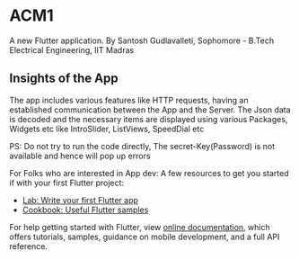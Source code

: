 # ACM1

A new Flutter application.
By Santosh Gudlavalleti, Sophomore - B.Tech Electrical Engineering, IIT Madras

## Insights of the App

The app includes various features like HTTP requests, having an established communication between the App and the Server. 
The Json data is decoded and the necessary items are displayed using various Packages, Widgets etc like IntroSlider, ListViews, SpeedDial etc

PS: Do not try to run the code directly, The secret-Key(Password) is not available and hence will pop up errors

For Folks who are interested in App dev: 
A few resources to get you started if with your first Flutter project:

- [Lab: Write your first Flutter app](https://flutter.dev/docs/get-started/codelab)
- [Cookbook: Useful Flutter samples](https://flutter.dev/docs/cookbook)

For help getting started with Flutter, view 
[online documentation](https://flutter.dev/docs), which offers tutorials,
samples, guidance on mobile development, and a full API reference.

